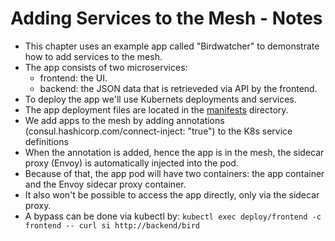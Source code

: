 # Adding Services to the Mesh - Notes

- This chapter uses an example app called "Birdwatcher" to demonstrate how to add services to the mesh.
- The app consists of two microservices:
  - frontend: the UI.
  - backend: the JSON data that is retrieveded via API by the frontend.
- To deploy the app we'll use Kubernets deployments and services.
- The app deployment files are located in the [manifests](manifests/) directory.
- We add apps to the mesh by adding annotations (consul.hashicorp.com/connect-inject: "true") to the K8s service definitions
- When the annotation is added, hence the app is in the mesh, the sidecar proxy (Envoy) is automatically injected into the pod.
- Because of that, the app pod will have two containers: the app container and the Envoy sidecar proxy container.
- It also won't be possible to access the app directly, only via the sidecar proxy.
- A bypass can be done via kubectl by: `kubectl exec deploy/frontend -c frontend -- curl si http://backend/bird`

